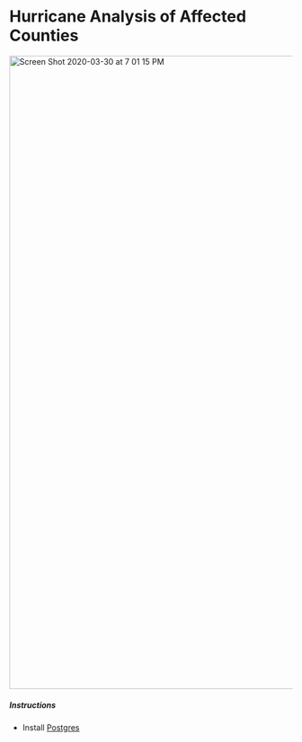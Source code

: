 # Hurricane Analysis of Affected Counties

<img width="1128" alt="Screen Shot 2020-03-30 at 7 01 15 PM" src="https://user-images.githubusercontent.com/1707103/77970152-7d01af00-72b9-11ea-85c6-0ba850a575b8.png">

##### Instructions

- Install [Postgres](https://postgresapp.com/)
